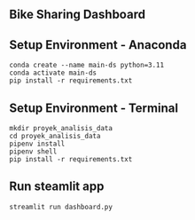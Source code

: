 ## Bike Sharing Dashboard

## Setup Environment - Anaconda
```
conda create --name main-ds python=3.11
conda activate main-ds
pip install -r requirements.txt
```

## Setup Environment - Terminal
```
mkdir proyek_analisis_data
cd proyek_analisis_data
pipenv install
pipenv shell
pip install -r requirements.txt
```

## Run steamlit app
```
streamlit run dashboard.py
```
